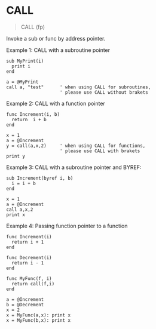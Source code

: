 # CALL

> CALL (fp)

Invoke a sub or func by address pointer.

Example 1: CALL with a subroutine pointer

```
sub MyPrint(i)
  print i
end

a = @MyPrint
call a, "test"      ' when using CALL for subroutines,
                    ' please use CALL without brakets
```

Example 2: CALL with a function pointer

```
func Increment(i, b)
  return  i + b
end

x = 1
a = @Increment
y = call(a,x,2)     ' when using CALL for functions,
                    ' please use CALL with brakets
print y
```

Example 3: CALL with a subroutine pointer and BYREF:

```
sub Increment(byref i, b)
  i = i + b
end

x = 1
a = @Increment
call a,x,2
print x
```

Example 4: Passing function pointer to a function

```
func Increment(i)
  return i + 1
end

func Decrement(i)
  return i - 1
end

func MyFunc(f, i)
  return call(f,i)
end

a = @Increment
b = @Decrement
x = 2
x = MyFunc(a,x): print x
x = MyFunc(b,x): print x
```

